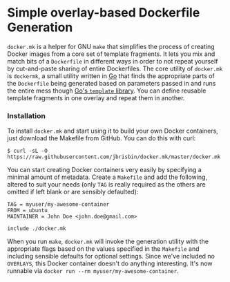 # Simple overlay-based Dockerfile Generation

`docker.mk` is a helper for GNU `make` that simplifies the process of creating Docker images from a core set of template fragments. It lets you mix and match bits of a `Dockerfile` in different ways in order to not repeat yourself by cut-and-paste sharing of entire Dockerfiles. The core utility of `docker.mk` is `dockermk`, a small utility written in [Go](https://golang.org/) that finds the appropriate parts of the `Dockerfile` being generated based on parameters passed in and runs the entire mess though [Go's `template` library](https://golang.org/pkg/text/template/). You can define reusable template fragments in one overlay and repeat them in another.

### Installation

To install `docker.mk` and start using it to build your own Docker containers, just download the Makefile from GitHub. You can do this with curl:

```
$ curl -sL -O https://raw.githubusercontent.com/jbrisbin/docker.mk/master/docker.mk
```

You can start creating Docker containers very easily by specifying a minimal amount of metadata. Create a `Makefile` and add the following, altered to suit your needs (only `TAG` is really required as the others are omitted if left blank or are sensibly defaulted):

```
TAG = myuser/my-awesome-container
FROM = ubuntu
MAINTAINER = John Doe <john.doe@gmail.com>

include ./docker.mk
```

When you run `make`, `docker.mk` will invoke the generation utility with the appropriate flags based on the values specified in the `Makefile` and including sensible defaults for optional settings. Since we've included no `OVERLAYS`, this Docker container doesn't do anything interesting. It's now runnable via `docker run --rm myuser/my-awesome-container`.
